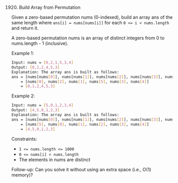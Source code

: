1920. Build Array from Permutation

Given a zero-based permutation nums (0-indexed), build an array ans of the same length where `ans[i] = nums[nums[i]]` for each `0 <= i < nums.length` and return it.

A zero-based permutation nums is an array of distinct integers from 0 to nums.length - 1 (inclusive).

Example 1:

```bash
Input: nums = [0,2,1,5,3,4]
Output: [0,1,2,4,5,3]
Explanation: The array ans is built as follows:
ans = [nums[nums[0]], nums[nums[1]], nums[nums[2]], nums[nums[3]], nums[nums[4]], nums[nums[5]]]
    = [nums[0], nums[2], nums[1], nums[5], nums[3], nums[4]]
    = [0,1,2,4,5,3]
```

Example 2:

```bash
Input: nums = [5,0,1,2,3,4]
Output: [4,5,0,1,2,3]
Explanation: The array ans is built as follows:
ans = [nums[nums[0]], nums[nums[1]], nums[nums[2]], nums[nums[3]], nums[nums[4]], nums[nums[5]]]
    = [nums[5], nums[0], nums[1], nums[2], nums[3], nums[4]]
    = [4,5,0,1,2,3]
```

Constraints:

* `1 <= nums.length <= 1000`
* `0 <= nums[i] < nums.length`
* The elements in nums are distinct

Follow-up: Can you solve it without using an extra space (i.e., O(1) memory)?
